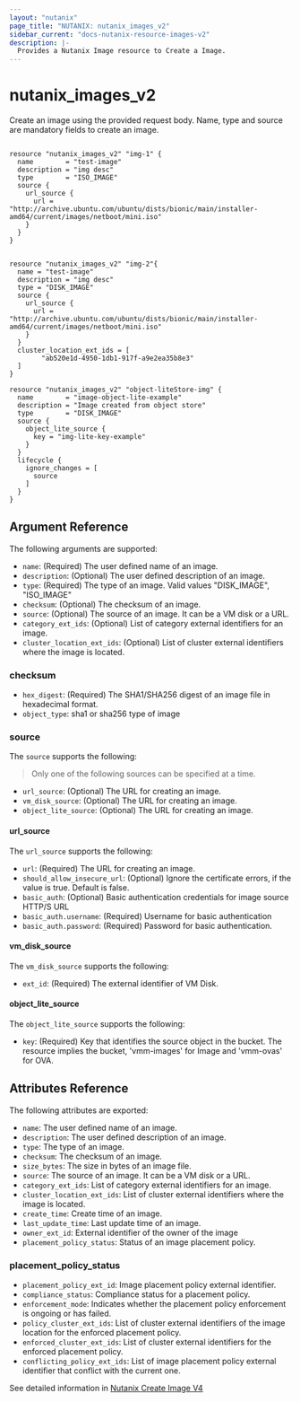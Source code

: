 ```yaml
---
layout: "nutanix"
page_title: "NUTANIX: nutanix_images_v2"
sidebar_current: "docs-nutanix-resource-images-v2"
description: |-
  Provides a Nutanix Image resource to Create a Image.
---
```


# nutanix_images_v2

Create an image using the provided request body. Name, type and source are mandatory fields to create an image.

```hcl

resource "nutanix_images_v2" "img-1" {
  name        = "test-image"
  description = "img desc"
  type        = "ISO_IMAGE"
  source {
    url_source {
      url = "http://archive.ubuntu.com/ubuntu/dists/bionic/main/installer-amd64/current/images/netboot/mini.iso"
    }
  }
}


resource "nutanix_images_v2" "img-2"{
  name = "test-image"
  description = "img desc"
  type = "DISK_IMAGE"
  source {
    url_source {
      url = "http://archive.ubuntu.com/ubuntu/dists/bionic/main/installer-amd64/current/images/netboot/mini.iso"
    }
  }
  cluster_location_ext_ids = [
        "ab520e1d-4950-1db1-917f-a9e2ea35b8e3"
  ]
}

resource "nutanix_images_v2" "object-liteStore-img" {
  name        = "image-object-lite-example"
  description = "Image created from object store"
  type        = "DISK_IMAGE"
  source {
    object_lite_source {
      key = "img-lite-key-example"
    }
  }
  lifecycle {
    ignore_changes = [
      source
    ]
  }
}
```

## Argument Reference

The following arguments are supported:

- `name`: (Required) The user defined name of an image.
- `description`: (Optional) The user defined description of an image.
- `type`: (Required) The type of an image. Valid values "DISK_IMAGE", "ISO_IMAGE"
- `checksum`: (Optional) The checksum of an image.
- `source`: (Optional) The source of an image. It can be a VM disk or a URL.
- `category_ext_ids`: (Optional) List of category external identifiers for an image.
- `cluster_location_ext_ids`: (Optional) List of cluster external identifiers where the image is located.

### checksum

- `hex_digest`: (Required) The SHA1/SHA256 digest of an image file in hexadecimal format.
- `object_type`: sha1 or sha256 type of image

### source
The `source` supports the following:
> Only one of the following sources can be specified at a time.

- `url_source`: (Optional) The URL for creating an image.
- `vm_disk_source`: (Optional) The URL for creating an image.
- `object_lite_source`: (Optional) The URL for creating an image.


#### url_source
The `url_source` supports the following:

- `url`: (Required) The URL for creating an image.
- `should_allow_insecure_url`: (Optional) Ignore the certificate errors, if the value is true. Default is false.
- `basic_auth`: (Optional) Basic authentication credentials for image source HTTP/S URL
- `basic_auth.username`: (Required) Username for basic authentication
- `basic_auth.password`: (Required) Password for basic authentication.

#### vm_disk_source
The `vm_disk_source` supports the following:

- `ext_id`: (Required) The external identifier of VM Disk.

#### object_lite_source
The `object_lite_source` supports the following:

- `key`: (Required) Key that identifies the source object in the bucket. The resource implies the bucket, 'vmm-images' for Image and 'vmm-ovas' for OVA.

## Attributes Reference

The following attributes are exported:

- `name`: The user defined name of an image.
- `description`: The user defined description of an image.
- `type`: The type of an image.
- `checksum`: The checksum of an image.
- `size_bytes`: The size in bytes of an image file.
- `source`: The source of an image. It can be a VM disk or a URL.
- `category_ext_ids`: List of category external identifiers for an image.
- `cluster_location_ext_ids`: List of cluster external identifiers where the image is located.
- `create_time`: Create time of an image.
- `last_update_time`: Last update time of an image.
- `owner_ext_id`: External identifier of the owner of the image
- `placement_policy_status`: Status of an image placement policy.

### placement_policy_status

- `placement_policy_ext_id`: Image placement policy external identifier.
- `compliance_status`: Compliance status for a placement policy.
- `enforcement_mode`: Indicates whether the placement policy enforcement is ongoing or has failed.
- `policy_cluster_ext_ids`: List of cluster external identifiers of the image location for the enforced placement policy.
- `enforced_cluster_ext_ids`: List of cluster external identifiers for the enforced placement policy.
- `conflicting_policy_ext_ids`: List of image placement policy external identifier that conflict with the current one.

See detailed information in [Nutanix Create Image V4](https://developers.nutanix.com/api-reference?namespace=vmm&version=v4.0#tag/Images/operation/createImage)
